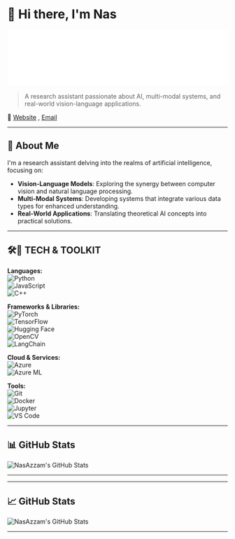 # 👋 Hi there, I'm Nas

![NasAzzam Handwriting](NasAzzamHandwritingAnimatedDark.svg)

> A research assistant passionate about AI, multi-modal systems, and real-world vision-language applications.

🔗 [Website](https://nasazzam.github.io) , [Email](mailto:nasazzam@cau.ac.kr)

---

## 🧠 About Me

I'm a research assistant delving into the realms of artificial intelligence, focusing on:

- **Vision-Language Models**: Exploring the synergy between computer vision and natural language processing.
- **Multi-Modal Systems**: Developing systems that integrate various data types for enhanced understanding.
- **Real-World Applications**: Translating theoretical AI concepts into practical solutions.

---

## 🛠️🧰  TECH & TOOLKIT

**Languages:**  
![Python](https://img.shields.io/badge/-Python-3776AB?logo=python&logoColor=white)  
![JavaScript](https://img.shields.io/badge/-JavaScript-F7DF1E?logo=javascript&logoColor=black)  
![C++](https://img.shields.io/badge/-C++-00599C?logo=c%2B%2B&logoColor=white)  

**Frameworks & Libraries:**  
![PyTorch](https://img.shields.io/badge/-PyTorch-EF4035?logo=pytorch&logoColor=white)  
![TensorFlow](https://img.shields.io/badge/-TensorFlow-FF6F00?logo=tensorflow&logoColor=white)  
![Hugging Face](https://img.shields.io/badge/-Hugging_Face-FF6F61?logo=huggingface&logoColor=white)  
![OpenCV](https://img.shields.io/badge/-OpenCV-5C3EE8?logo=opencv&logoColor=white)  
![LangChain](https://img.shields.io/badge/-LangChain-FF7F50?logo=python&logoColor=white)  

**Cloud & Services:**  
![Azure](https://img.shields.io/badge/-Azure-0078D4?logo=microsoft-azure&logoColor=white)  
![Azure ML](https://img.shields.io/badge/-Azure_ML-0078D4?logo=microsoft-azure&logoColor=white)  

**Tools:**  
![Git](https://img.shields.io/badge/-Git-F05032?logo=git&logoColor=white)  
![Docker](https://img.shields.io/badge/-Docker-2496ED?logo=docker&logoColor=white)  
![Jupyter](https://img.shields.io/badge/-Jupyter-F37626?logo=jupyter&logoColor=white)  
![VS Code](https://img.shields.io/badge/-VS_Code-007ACC?logo=visual-studio-code&logoColor=white)  

---

## 📊 GitHub Stats

![NasAzzam's GitHub Stats](https://github-readme-stats.vercel.app/api?username=NasAzzam&show_icons=true&theme=radical)

---
---

## 📈 GitHub Stats

![NasAzzam's GitHub Stats](https://github-readme-stats.vercel.app/api?username=NasAzzam&show_icons=true&hide_title=true&count_private=true&hide=prs&theme=radical)

---